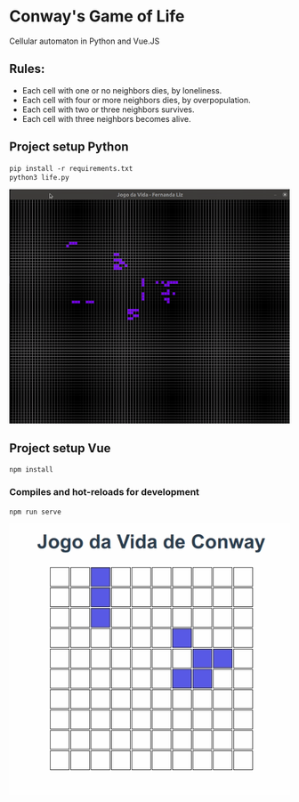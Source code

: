 # Conway's Game of Life
Cellular automaton in Python and Vue.JS
## Rules:
- Each cell with one or no neighbors dies, by loneliness.
- Each cell with four or more neighbors dies, by overpopulation.
- Each cell with two or three neighbors survives.
- Each cell with three neighbors becomes alive.
## Project setup Python
```
pip install -r requirements.txt
python3 life.py
```
![Autômoto celular em python por Fernanda Liz](src/assets/Jogo_da_vida_python.gif "Autômoto celular em python")
## Project setup Vue
```
npm install
```
### Compiles and hot-reloads for development
```
npm run serve
```
![Autômoto celular em Vue.JS por Fernanda Liz](src/assets/Jogo_da_vida_vue.gif "Autômoto celular em Vue")
